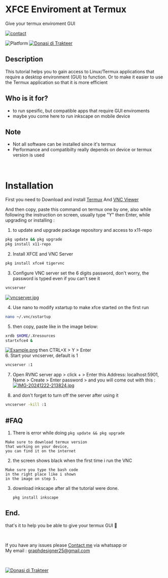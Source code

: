 # XFCE Enviroment at Termux
Give your termux enviroment GUI

[![contact](https://img.shields.io/badge/contact-green?style=flat)](085735101561)

![Platform](https://img.shields.io/badge/Platform-Termux-blue?style=flat)
[![Donasi di Trakteer](https://img.shields.io/badge/$-Donate-red?style=flat)](https://trakteer.id/novan245)

## Description
This tutorial helps you to gain access to Linux/Termux applications that require a desktop environment (GUI) to function.
Or to make it easier to use the Termux application so that it is more efficient

## Who is it for?
* to run spesific, but compatible apps that require GUI enviroments
* maybe you come here to run inkscape on mobile device

## Note
* Not all software can be installed since it's termux
* Performance and compatibilty really depends on device or termux version is used
<br>

# Installation

<p>First you need to Download and install <a href="https://play.google.com/store/apps/details?id=com.termux">Termux</a> And <a href="https://play.google.com/store/apps/details?id=com.realvnc.viewer.android">VNC Viewer</a> </p>

And then copy, paste this command on termux one by one, also while following the instruction on screen, usually type "Y" then Enter, while upgrading or installing  :
<br>
1. to update and upgrade package repository
   and access to x11-repo
```bash
pkg update && pkg upgrade
pkg install x11-repo
```

2. Install XFCE and VNC Server
```bash
pkg install xfce4 tigervnc
```
3. Configure VNC server
set the 6 digits password,
don't worry, the password is typed even if you can't see it
```bash
vncserver
```
[![vncserver.jpg](https://i.postimg.cc/59XrPcvs/IMG-20241223-102553.jpg)](https://postimg.cc/Yjw89sdF)

4. Use nano to modify xstartup to make xfce started on the first run
```bash
nano ~/.vnc/xstartup
```
5. then copy, paste like in the image below:
```bash
xrdb $HOME/.Xresources
startxfce4 &
```
[![Example.png](https://i.postimg.cc/2jgKMH7r/IMG-20241223-102655.jpg)](https://postimg.cc/Hj4z79Nh)
then CTRL+X > Y > Enter
<br>
6. Start your vncserver, default is 1
```bash
vncserver :1
```

7. Open RVNC server app > click + > Enter this Address: localhost:5901, Name > Create > Enter password > and you will come out with this :
[![IMG-20241222-213824.jpg](https://i.postimg.cc/h4pf44ns/IMG-20241222-213824.jpg)](https://postimg.cc/kDRnfmBR)

8. and don't forget to turn off the server after using it
```bash
vncserver -kill :1
```

## #FAQ 
1. There is error while doing `pkg update && pkg upgrade`
 ```
 Make sure to download termux version
 that working on your device,
 you can find it on the internet
 ```
2. the screen shows black when the first time i run the VNC
```
Make sure you type the bash code
in the right place like i shown
in the image on step 5.
```

3. download inkscape after all the tutorial were done.
   ```
   pkg install inkscape
   ```

## End.
that's it to help you be able to give your termux GUI 🎉

<br>

If you have any issues please <a href="">Contact me</a> via whatsapp or
<br>
My email : graphdesigner25@gmail.com

<br>

[![Donasi di Trakteer](https://img.shields.io/badge/Buy_me_a-Cendol-red?style=for-the-badge)](https://trakteer.id/novan245)
